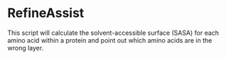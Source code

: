 # RefineAssist
This script will calculate the solvent-accessible surface (SASA) for each amino acid within a protein and point out which amino acids are in the wrong layer.
